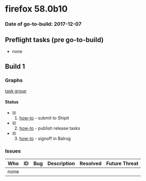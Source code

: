 # firefox 58.0b10

### Date of go-to-build: 2017-12-07

## Preflight tasks (pre go-to-build)
- none

## Build 1  

### Graphs
[task group](https://tools.taskcluster.net/push-inspector/#/GJ5S3U74Snazc26h0-Y3zA)


#### Status
- [x] 1.  [how-to](https://wiki.mozilla.org/Release:Release_Automation_on_Mercurial:Starting_a_Release#Submit_to_Ship_It)  - submit to Shipit
- [x] 2.  [how-to](https://github.com/mozilla/releasewarrior/blob/master/how-tos/relpro.md#4-publish-release)  - publish release tasks
- [x] 3.  [how-to](https://github.com/mozilla/releasewarrior/blob/master/how-tos/relpro.md#3-signoffs)  - signoff in Balrog

### Issues
| Who                 | ID               | Bug                                                                 | Description                | Resolved                | Future Threat                |
| ------------------- | ---------------- | ------------------------------------------------------------------- | -------------------------- | ----------------------- | ---------------------------- |
| none | | | | | |

